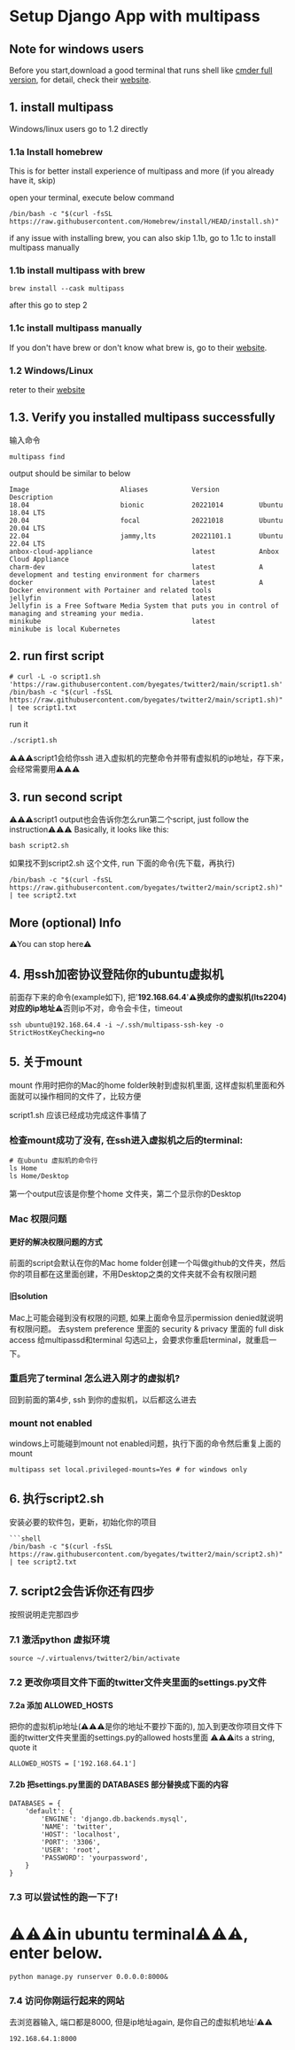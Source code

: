 # Setup Django App with multipass 

## Note for windows users
Before you start,download a good terminal that runs shell like [cmder full version](https://github.com/cmderdev/cmder/releases/download/v1.3.20/cmder.zip), for detail, check their [website](https://cmder.app/).

## 1. install multipass
Windows/linux users go to 1.2 directly
### 1.1a Install homebrew
This is for better install experience of multipass and more (if you already have it, skip)

open your terminal, execute below command
```shell
/bin/bash -c "$(curl -fsSL https://raw.githubusercontent.com/Homebrew/install/HEAD/install.sh)"
```
if any issue with installing brew, you can also skip 1.1b, go to 1.1c to install multipass manually
### 1.1b install multipass with brew
```shell
brew install --cask multipass
```
after this go to step 2
### 1.1c install multipass manually
If you don't have brew or don't know what brew is, go to their [website](https://multipass.run/install).

### 1.2 Windows/Linux
reter to their [website](https://multipass.run/install)

## 1.3. Verify you installed multipass successfully
输入命令
```shell
multipass find
```
output should be similar to below
```shell
Image                       Aliases           Version          Description
18.04                       bionic            20221014         Ubuntu 18.04 LTS
20.04                       focal             20221018         Ubuntu 20.04 LTS
22.04                       jammy,lts         20221101.1       Ubuntu 22.04 LTS
anbox-cloud-appliance                         latest           Anbox Cloud Appliance
charm-dev                                     latest           A development and testing environment for charmers
docker                                        latest           A Docker environment with Portainer and related tools
jellyfin                                      latest           Jellyfin is a Free Software Media System that puts you in control of managing and streaming your media.
minikube                                      latest           minikube is local Kubernetes
```
## 2. run first script
```shell
# curl -L -o script1.sh 'https://raw.githubusercontent.com/byegates/twitter2/main/script1.sh'
/bin/bash -c "$(curl -fsSL https://raw.githubusercontent.com/byegates/twitter2/main/script1.sh)" | tee script1.txt
```
run it
```shell
./script1.sh
```
⚠️⚠️⚠️script1会给你ssh 进入虚拟机的完整命令并带有虚拟机的ip地址，存下来，会经常需要用⚠️⚠️⚠️

## 3. run second script
⚠️⚠️⚠️script1 output也会告诉你怎么run第二个script, just follow the instruction⚠️⚠️⚠️
Basically, it looks like this:
```shell
bash script2.sh
```
如果找不到script2.sh 这个文件, run 下面的命令(先下载，再执行)
```shell
/bin/bash -c "$(curl -fsSL https://raw.githubusercontent.com/byegates/twitter2/main/script2.sh)" | tee script2.txt
```
## More (optional) Info
⚠️You can stop here⚠️
## 4. 用ssh加密协议登陆你的ubuntu虚拟机
前面存下来的命令(example如下), 把'**192.168.64.4**'⚠️**换成你的虚拟机(lts2204)对应的ip地址**⚠️否则ip不对，命令会卡住，timeout
```shell
ssh ubuntu@192.168.64.4 -i ~/.ssh/multipass-ssh-key -o StrictHostKeyChecking=no
```

## 5. 关于mount
mount 作用时把你的Mac的home folder映射到虚拟机里面, 这样虚拟机里面和外面就可以操作相同的文件了，比较方便

script1.sh 应该已经成功完成这件事情了
### 检查mount成功了没有, 在ssh进入虚拟机之后的terminal:
```shell
# 在ubuntu 虚拟机的命令行
ls Home
ls Home/Desktop
```
第一个output应该是你整个home 文件夹，第二个显示你的Desktop
### Mac 权限问题
#### 更好的解决权限问题的方式
前面的script会默认在你的Mac home folder创建一个叫做github的文件夹，然后你的项目都在这里面创建，不用Desktop之类的文件夹就不会有权限问题
#### 旧solution
Mac上可能会碰到没有权限的问题, 如果上面命令显示permission denied就说明有权限问题。
去system preference 里面的 security & privacy 里面的 full disk access 给multipassd和terminal 勾选☑️上，会要求你重启terminal，就重启一下。
### 重启完了terminal 怎么进入刚才的虚拟机?
回到前面的第4步, ssh 到你的虚拟机，以后都这么进去
### 
### mount not enabled
windows上可能碰到mount not enabled问题，执行下面的命令然后重复上面的mount
```shell
multipass set local.privileged-mounts=Yes # for windows only
```

## 6. 执行script2.sh
安装必要的软件包，更新，初始化你的项目
```shell
```shell
/bin/bash -c "$(curl -fsSL https://raw.githubusercontent.com/byegates/twitter2/main/script2.sh)" | tee script2.txt
```
## 7. script2会告诉你还有四步
按照说明走完那四步
### 7.1 激活python 虚拟环境
```shell
source ~/.virtualenvs/twitter2/bin/activate
```
### 7.2 更改你项目文件下面的twitter文件夹里面的settings.py文件
#### 7.2a 添加 ALLOWED_HOSTS
把你的虚拟机ip地址(⚠️⚠️⚠️是你的地址不要抄下面的), 加入到更改你项目文件下面的twitter文件夹里面的settings.py的allowed hosts里面
⚠️⚠️⚠️its a string, quote it
```shell
ALLOWED_HOSTS = ['192.168.64.1']
```
#### 7.2b 把settings.py里面的 DATABASES 部分替换成下面的内容
```shell
DATABASES = {
    'default': {
        'ENGINE': 'django.db.backends.mysql',
        'NAME': 'twitter',
        'HOST': 'localhost',
        'PORT': '3306',
        'USER': 'root',
        'PASSWORD': 'yourpassword',
    }
}
```
### 7.3 可以尝试性的跑一下了!
# ⚠️⚠️⚠️in ubuntu terminal⚠️⚠️⚠️, enter below.
```shell
python manage.py runserver 0.0.0.0:8000&
```
### 7.4 访问你刚运行起来的网站
去浏览器输入, 端口都是8000, 但是ip地址again, 是你自己的虚拟机地址❕⚠️⚠️
```shell
192.168.64.1:8000
```